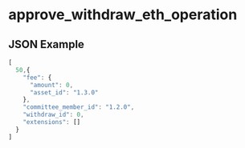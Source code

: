 # approve_withdraw_eth_operation

## JSON Example

```javascript
[
  50,{
    "fee": {
      "amount": 0,
      "asset_id": "1.3.0"
    },
    "committee_member_id": "1.2.0",
    "withdraw_id": 0,
    "extensions": []
  }
]
```